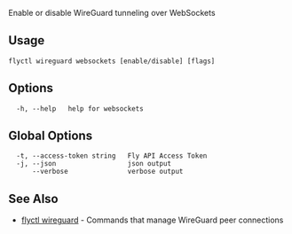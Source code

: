 Enable or disable WireGuard tunneling over WebSockets

## Usage
~~~
flyctl wireguard websockets [enable/disable] [flags]
~~~

## Options

~~~
  -h, --help   help for websockets
~~~

## Global Options

~~~
  -t, --access-token string   Fly API Access Token
  -j, --json                  json output
      --verbose               verbose output
~~~

## See Also

* [flyctl wireguard](/docs/flyctl/wireguard/)	 - Commands that manage WireGuard peer connections

